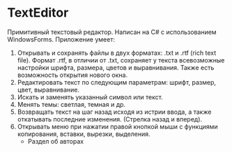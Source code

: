 ﻿# TextEditor
Примитивный текстовый редактор. Написан на C# с использованием WindowsForms.
Приложение умеет:
1) Открывать и сохранять файлы в двух форматах: .txt и .rtf (rich text file). Формат .rtf, в отличии от .txt, сохраняет у текста всевозможные настройки шрифта, размера, цветов и выравнивания. Также есть возможность открытия нового окна.
2) Редактировать текст по следующим параметрам: шрифт, размер, цвет, выравнивание.
3) Искать и заменять указанный символ или текст.
4) Менять темы: светлая, темная и др.
5) Возвращать текст на шаг назад исходя из истрии ввода, а также откатывать последние изменения. (Стрелка назад и вперед).
6) Открывать меню при нажатии правой кнопкой мыши с функциями копирования, вставки, вырезки, выделения.
   * Раздел об авторах
     

